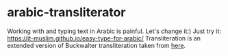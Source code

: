 # arabic-transliterator
Working with and typing text in Arabic is painful. Let's change it:)
Just try it: https://it-muslim.github.io/easy-type-for-arabic/
Transliteration is an extended version of Buckwalter transliteration taken from [here](http://corpus.quran.com/java/buckwalter.jsp).
